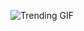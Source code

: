 ![Trending GIF](https://media1.giphy.com/media/v1.Y2lkPThiYjIxNzcydDllcnk5dWxscWcxaWtlaGF2dDN1YmplMHR4NGlrN3ZzenZiajc5YiZlcD12MV9naWZzX3NlYXJjaCZjdD1n/YYKoJL28YtscdUTGWA/giphy.gif)
